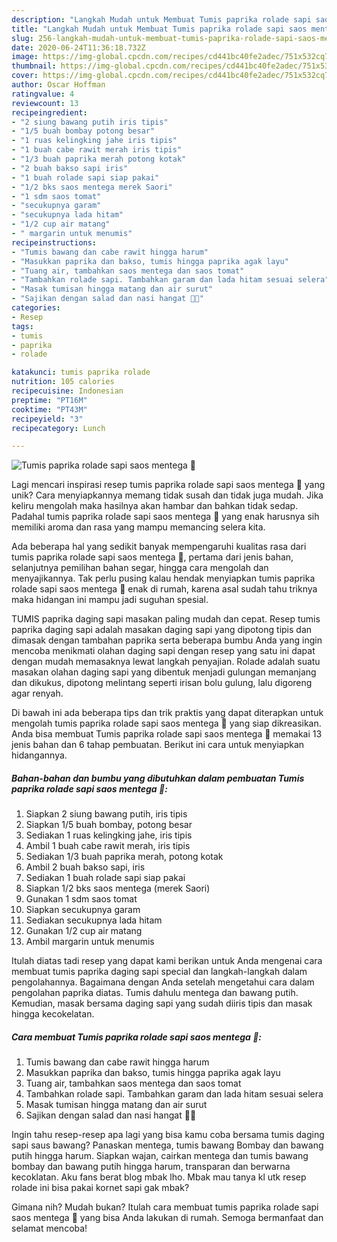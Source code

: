 ```yaml
---
description: "Langkah Mudah untuk Membuat Tumis paprika rolade sapi saos mentega 🍛, Bikin Ngiler"
title: "Langkah Mudah untuk Membuat Tumis paprika rolade sapi saos mentega 🍛, Bikin Ngiler"
slug: 256-langkah-mudah-untuk-membuat-tumis-paprika-rolade-sapi-saos-mentega-bikin-ngiler
date: 2020-06-24T11:36:18.732Z
image: https://img-global.cpcdn.com/recipes/cd441bc40fe2adec/751x532cq70/tumis-paprika-rolade-sapi-saos-mentega-🍛-foto-resep-utama.jpg
thumbnail: https://img-global.cpcdn.com/recipes/cd441bc40fe2adec/751x532cq70/tumis-paprika-rolade-sapi-saos-mentega-🍛-foto-resep-utama.jpg
cover: https://img-global.cpcdn.com/recipes/cd441bc40fe2adec/751x532cq70/tumis-paprika-rolade-sapi-saos-mentega-🍛-foto-resep-utama.jpg
author: Oscar Hoffman
ratingvalue: 4
reviewcount: 13
recipeingredient:
- "2 siung bawang putih iris tipis"
- "1/5 buah bombay potong besar"
- "1 ruas kelingking jahe iris tipis"
- "1 buah cabe rawit merah iris tipis"
- "1/3 buah paprika merah potong kotak"
- "2 buah bakso sapi iris"
- "1 buah rolade sapi siap pakai"
- "1/2 bks saos mentega merek Saori"
- "1 sdm saos tomat"
- "secukupnya garam"
- "secukupnya lada hitam"
- "1/2 cup air matang"
- " margarin untuk menumis"
recipeinstructions:
- "Tumis bawang dan cabe rawit hingga harum"
- "Masukkan paprika dan bakso, tumis hingga paprika agak layu"
- "Tuang air, tambahkan saos mentega dan saos tomat"
- "Tambahkan rolade sapi. Tambahkan garam dan lada hitam sesuai selera"
- "Masak tumisan hingga matang dan air surut"
- "Sajikan dengan salad dan nasi hangat 🍅🍚"
categories:
- Resep
tags:
- tumis
- paprika
- rolade

katakunci: tumis paprika rolade 
nutrition: 105 calories
recipecuisine: Indonesian
preptime: "PT16M"
cooktime: "PT43M"
recipeyield: "3"
recipecategory: Lunch

---
```



![Tumis paprika rolade sapi saos mentega 🍛](https://img-global.cpcdn.com/recipes/cd441bc40fe2adec/751x532cq70/tumis-paprika-rolade-sapi-saos-mentega-🍛-foto-resep-utama.jpg)

Lagi mencari inspirasi resep tumis paprika rolade sapi saos mentega 🍛 yang unik? Cara menyiapkannya memang tidak susah dan tidak juga mudah. Jika keliru mengolah maka hasilnya akan hambar dan bahkan tidak sedap. Padahal tumis paprika rolade sapi saos mentega 🍛 yang enak harusnya sih memiliki aroma dan rasa yang mampu memancing selera kita.

Ada beberapa hal yang sedikit banyak mempengaruhi kualitas rasa dari tumis paprika rolade sapi saos mentega 🍛, pertama dari jenis bahan, selanjutnya pemilihan bahan segar, hingga cara mengolah dan menyajikannya. Tak perlu pusing kalau hendak menyiapkan tumis paprika rolade sapi saos mentega 🍛 enak di rumah, karena asal sudah tahu triknya maka hidangan ini mampu jadi suguhan spesial.

TUMIS paprika daging sapi masakan paling mudah dan cepat. Resep tumis paprika daging sapi adalah masakan daging sapi yang dipotong tipis dan dimasak dengan tambahan paprika serta beberapa bumbu Anda yang ingin mencoba menikmati olahan daging sapi dengan resep yang satu ini dapat dengan mudah memasaknya lewat langkah penyajian. Rolade adalah suatu masakan olahan daging sapi yang dibentuk menjadi gulungan memanjang dan dikukus, dipotong melintang seperti irisan bolu gulung, lalu digoreng agar renyah.


Di bawah ini ada beberapa tips dan trik praktis yang dapat diterapkan untuk mengolah tumis paprika rolade sapi saos mentega 🍛 yang siap dikreasikan. Anda bisa membuat Tumis paprika rolade sapi saos mentega 🍛 memakai 13 jenis bahan dan 6 tahap pembuatan. Berikut ini cara untuk menyiapkan hidangannya.

<!--inarticleads1-->

##### Bahan-bahan dan bumbu yang dibutuhkan dalam pembuatan Tumis paprika rolade sapi saos mentega 🍛:

1. Siapkan 2 siung bawang putih, iris tipis
1. Siapkan 1/5 buah bombay, potong besar
1. Sediakan 1 ruas kelingking jahe, iris tipis
1. Ambil 1 buah cabe rawit merah, iris tipis
1. Sediakan 1/3 buah paprika merah, potong kotak
1. Ambil 2 buah bakso sapi, iris
1. Sediakan 1 buah rolade sapi siap pakai
1. Siapkan 1/2 bks saos mentega (merek Saori)
1. Gunakan 1 sdm saos tomat
1. Siapkan secukupnya garam
1. Sediakan secukupnya lada hitam
1. Gunakan 1/2 cup air matang
1. Ambil  margarin untuk menumis


Itulah diatas tadi resep yang dapat kami berikan untuk Anda mengenai cara membuat tumis paprika daging sapi special dan langkah-langkah dalam pengolahannya. Bagaimana dengan Anda setelah mengetahui cara dalam pengolahan paprika diatas. Tumis dahulu mentega dan bawang putih. Kemudian, masak bersama daging sapi yang sudah diiris tipis dan masak hingga kecokelatan. 

<!--inarticleads2-->

##### Cara membuat Tumis paprika rolade sapi saos mentega 🍛:

1. Tumis bawang dan cabe rawit hingga harum
1. Masukkan paprika dan bakso, tumis hingga paprika agak layu
1. Tuang air, tambahkan saos mentega dan saos tomat
1. Tambahkan rolade sapi. Tambahkan garam dan lada hitam sesuai selera
1. Masak tumisan hingga matang dan air surut
1. Sajikan dengan salad dan nasi hangat 🍅🍚


Ingin tahu resep-resep apa lagi yang bisa kamu coba bersama tumis daging sapi saus bawang? Panaskan mentega, tumis bawang Bombay dan bawang putih hingga harum. Siapkan wajan, cairkan mentega dan tumis bawang bombay dan bawang putih hingga harum, transparan dan berwarna kecoklatan. Aku fans berat blog mbak lho. Mbak mau tanya kl utk resep rolade ini bisa pakai kornet sapi gak mbak? 

Gimana nih? Mudah bukan? Itulah cara membuat tumis paprika rolade sapi saos mentega 🍛 yang bisa Anda lakukan di rumah. Semoga bermanfaat dan selamat mencoba!
